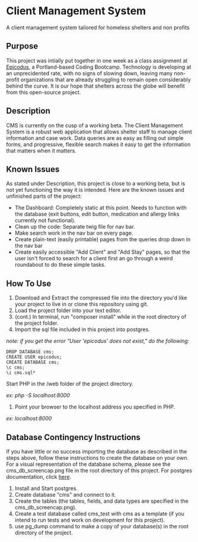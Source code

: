 # Client Management System

A client management system tailored for homeless shelters and non profits

## Purpose

This project was intially put together in one week as a class assignment at
[Epicodus](http:/epicodus.com), a Portland-based Coding Bootcamp. Technology is
developing at an unprecidented rate, with no signs of slowing down, leaving many
non-profit organizations that are already struggling to remain open considerably
behind the curve. It is our hope that shelters across the globe will benefit
from this open-source project.

## Description

CMS is currently on the cusp of a working beta. The Client Management System is
a robust web application that allows shelter staff to manage client information
and case work. Data queries are as easy as filling out simple forms, and
progressive, flexible search makes it easy to get the information that matters
when it matters.

## Known Issues

As stated under Description, this project is close to a working beta, but is not
yet functioning the way it is intended. Here are the known issues and unfinished
parts of the project:

* The Dashboard: Completely static at this point. Needs to function with the
  database (exit buttons, edit button, medication and allergy links currently not functional).
* Clean up the code: Separate twig file for nav bar.
* Make search work in the nav bar on every page.
* Create plain-text (easily printable) pages from the queries drop down in the
  nav bar
* Create easily accessible "Add Client" and "Add Stay" pages, so that the user
  isn't forced to search for a client first an go through a weird roundabout to
  do these simple tasks.

## How To Use

1. Download and Extract the compressed file into the directory you'd like your
   project to live in or clone this repository using git.
1. Load the project folder into your text editor.
1. (cont.) In terminal, run "composer install" while in the root directory of
   the project folder.
1. Import the sql file included in this project into postgres.

*note: if you get the error "User 'epicodus' does not exist," do the following:*

```
DROP DATABASE cms;
CREATE USER epicodus;
CREATE DATABASE cms;
\c cms;
\i cms.sql*
```

Start PHP in the /web folder of the project directory.

*ex: php -S localhost:8000*

1. Point your browser to the localhost address you specified in PHP.

*ex: localhost:8000*

## Database Contingency Instructions

If you have little or no success importing the database as described in the
steps above, follow these instructions to create the database on your own. For a
visual representation of the database schema, please see the cms_db_screencap.png
file in the root directory of this project. For postgres documentation, click
[here](https://wiki.postgresql.org/wiki/Main_Page).

1. Install and Start postgres.
1. Create database "cms" and connect to it.
1. Create the tables (the tables, fields, and data types are specified in the cms_db_screencap.png).
1. Create a test database called cms_test with cms as a template (if you intend to run tests and work on development for this project).
1. use pg_dump command to make a copy of your database(s) in the root directory of the project.
